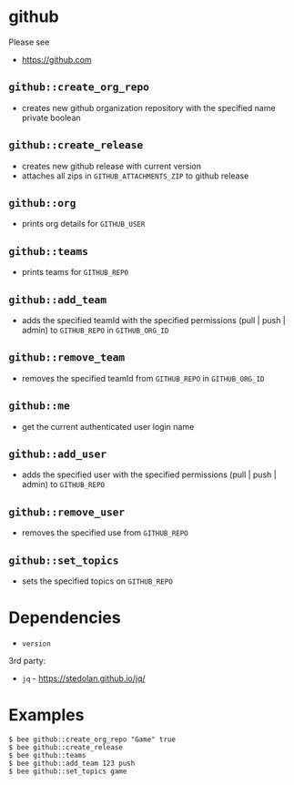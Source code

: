 github
======
Please see
- https://github.com

`github::create_org_repo`
------------------------
- creates new github organization repository with the specified name private boolean

`github::create_release`
------------------------
- creates new github release with current version
- attaches all zips in `GITHUB_ATTACHMENTS_ZIP` to github release

`github::org`
------------------------
- prints org details for `GITHUB_USER`

`github::teams`
------------------------
- prints teams for `GITHUB_REPO`

`github::add_team`
------------------------
- adds the specified teamId with the specified permissions (pull | push | admin) to `GITHUB_REPO` in `GITHUB_ORG_ID`

`github::remove_team`
------------------------
- removes the specified teamId from `GITHUB_REPO` in `GITHUB_ORG_ID`

`github::me`
------------------------
- get the current authenticated user login name

`github::add_user`
------------------------
- adds the specified user with the specified permissions (pull | push | admin) to `GITHUB_REPO`

`github::remove_user`
------------------------
- removes the specified use from `GITHUB_REPO`

`github::set_topics`
------------------------
- sets the specified topics on `GITHUB_REPO`


Dependencies
============
- `version`

3rd party:
- `jq` - https://stedolan.github.io/jq/


Examples
========
```
$ bee github::create_org_repo "Game" true
$ bee github::create_release
$ bee github::teams
$ bee github::add_team 123 push
$ bee github::set_topics game
```
